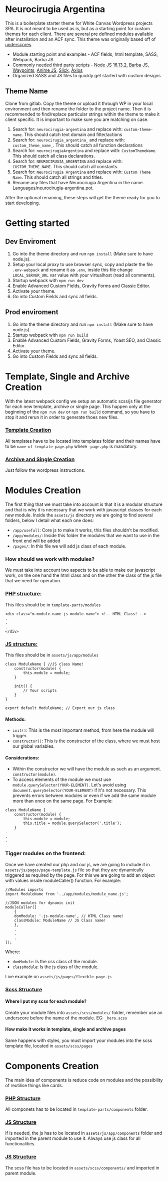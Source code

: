 Neurocirugia Argentina
===

This is a boilerplate starter theme for White Canvas Wordpress projects SPA.  It is not meant to be used as is, but as a starting point for custom themes
for each client.  There are several pre defined modules available after installation and an ACF sync.  This theme was originally based off of [underscores](https://underscores.me).

* Module starting point and examples - ACF fields, html template, SASS, Webpack, Barba JS.
* Commonly needed third party scripts - [Node JS 16.13.2](https://nodejs.org/), [Barba JS](https://barba.js.org/), [Waypoints](http://imakewebthings.com/waypoints/), [Anime JS](https://animejs.com/), [Slick](https://kenwheeler.github.io/slick/), [Axios](https://axios-http.com/docs/intro)
* Organized SASS and JS files to quickly get started with custom designs


Theme Name
---------------

Clone from gitlab. Copy the theme or upload it through WP in your local environment and then rename the folder to the project name.
Then it is recommended to find/replace particular strings within the theme to make it client specific.  It is important to make sure you are matching on case.

1. Search for: `neurocirugia-argentina` and replace with: `custom-theme-name`.  This should catch text domain and filter/actions
2. Search for: `neurocirugia_argentina_` and replace with: `custom_theme_name_`.  This should catch all function declarations
3. Search for: `neurocirugiaArgentina` and replace with: `CustomThemeName`.  This should catch all class declarations.
4. Search for: `NEUROCIRUGIA_ARGENTINA` and replace with: `CUSTOM_THEME_NAME`.  This should catch all constants.
5. Search for: `Neurocirugia Argentina` and replace with: `Custom Theme Name`.  This should catch all strings and titles.
6. Rename any files that have Neurocirugia Argentina in the name.  Languages/neurocirugia-argentina.pot.

After the optional renaming, these steps will get the theme ready for you to start developing.

# Getting started

## Dev Enviroment

1. Go into the theme directory and run `npm install` (Make sure to have node.js).
2. Setup your local proxy to use browser sync, copy and plaste the file `.env-webpack` and rename it as `.env`, inside this file change `LOCAL_SERVER_URL` var value with your virtualhost (read all comments).
3. Startup webpack with `npm run dev`
4. Enable Advanced Custom Fields, Gravity Forms and Classic Editor.
5. Activate your theme.
6. Go into Custom Fields and sync all fields. 

## Prod enviroment
1. Go into the theme directory and run `npm install` (Make sure to have node.js).
2. Startup webpack with `npm run build`
4. Enable Advanced Custom Fields, Gravity Forms, Yoast SEO, and Classic Editor.
5. Activate your theme.
6. Go into Custom Fields and sync all fields. 

# Template, Single and Archive Creation
With the latest webpack config we setup an automatic scss/js file generator for each new template, archive or single page.
This happen only at the beginning of the `npm run dev` or `npm run build` command, so you have to stop it and rerun it in order to generate thoes new files.

### <ins>Template Creation</ins>
All templates have to be located into templates folder and their names have to be `name-of-template-page.php` where `-page.php` is mandatory.

### <ins>Archive and Single Creation</ins>
Just follow the wordpress instructions.

# Modules Creation

The first thing that we must take into account is that it is a modular structure and that is why it is necessary that we work with javascript classes for each new module.
Inside the `assets/js` directory we are going to find several folders, below I detail what each one does:

* `/app/usefull`: Core js to make it works, this files shouldn't be modified.
* `/app/modules/`: Inside this folder the modules that we want to use in the front end will be added
* `/pages/`: In this file we will add js class of each module.
  
### How should we work with modules?
We must take into account two aspects to be able to make our javascript work, on the one hand the html class and on the other the class of the js file that we need for operation.

### <ins>PHP structure:</ins>
This files should be in `template-parts/modules`
```
<div class="m-module-name js-module-name"> <!-- HTML Class! -->
.
.
.
</div>
```

### <ins>JS structure:</ins>
This files should be in `assets/js/app/modules`
```
class ModuleName { //JS class Name!
    constructor(module) {
        this.module = module;
    }

    init() {
        // Your scripts
    }
}

export default ModuleName; // Export our js class
```
#### Methods:

* `init()`: This is the most important method, from here the module will trigger.
* `constructor()`: This is the constructor of the class, where we must host our global variables.

#### Considerations:

* Within the constructor we will have the module as such as an argument. `constructor(module)`.
* To access elements of the module we must use `module.querySelector(YOUR-ELEMENT)`.
Let's avoid using `document.querySelector(YOUR-ELEMENT)` if it's not necessary. This prevents errors between modules or even if we add the same module more than once on the same page. For Example:
```
class ModuleName {
    constructor(module) {
        this.module = module;
        this.title = module.querySelector('.title');
    }
.
.
.
```

### Tigger modules on the frontend:

Once we have created our php and our js, we are going to include it in `assets/js/pages/page-template.js` file so that they are dynamically triggered as required by the page.
For this we are going to add an object with values ​​inside moduleCaller() function. For example:

```
//Modules imports
import ModuleName from '../app/modules/module_name.js';

//JSON modules for dynamic init
moduleCaller([
    {
    domModule: '.js-module-name', // HTML Class name!
    classModule: ModuleName // JS Class name!
    },
    .
    .
    .
]);

```

Where:
* `domModule`: Is the css class of the module.
* `classModule`: Is the js class of the module.

Live example on `assets/js/pages/flexible-page.js`

### <ins>Scss Structure</ins>
#### Where I put my scss for each module?
Create your module files into `assets/scss/modules/` folder, remember use an underscore before the name of the module.
EG: `_hero.scss`

#### How make it works in template, single and archive pages
Same happens with styles, you must import your modules into the scss template file, located in `assets/scss/pages`

# Components Creation
The main idea of components is reduce code on modules and the possibility of reutilise things like cards.

### <ins>PHP Structure</ins>
All componets has to be located in `template-parts/components` folder.

### <ins>JS Structure</ins>
If is needed, the js has to be located in `assets/js/app/components` folder and imported in the parent module to use it.
Always use js class for all functionalities.

### <ins>JS Structure</ins>
The scss file has to be located in `assets/scss/components/` and imported in parent module.